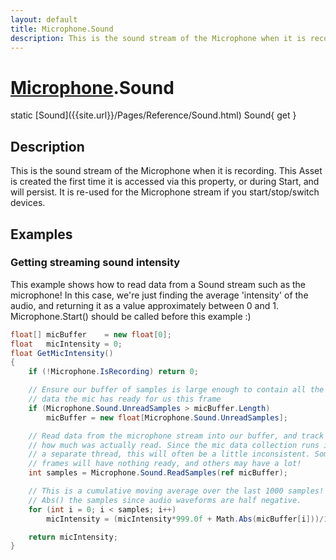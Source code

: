 ```yaml
---
layout: default
title: Microphone.Sound
description: This is the sound stream of the Microphone when it is recording. This Asset is created the first time it is accessed via this property, or during Start, and will persist. It is re-used for the Microphone stream if you start/stop/switch devices.
---
```

# [Microphone]({{site.url}}/Pages/Reference/Microphone.html).Sound

<div class='signature' markdown='1'>
static [Sound]({{site.url}}/Pages/Reference/Sound.html) Sound{ get }
</div>

## Description
This is the sound stream of the Microphone when it is
recording. This Asset is created the first time it is accessed
via this property, or during Start, and will persist. It is
re-used for the Microphone stream if you start/stop/switch
devices.


## Examples

### Getting streaming sound intensity
This example shows how to read data from a Sound stream such as the
microphone! In this case, we're just finding the average 'intensity'
of the audio, and returning it as a value approximately between 0 and 1.
Microphone.Start() should be called before this example :)
```csharp
float[] micBuffer    = new float[0];
float   micIntensity = 0;
float GetMicIntensity()
{
	if (!Microphone.IsRecording) return 0;

	// Ensure our buffer of samples is large enough to contain all the
	// data the mic has ready for us this frame
	if (Microphone.Sound.UnreadSamples > micBuffer.Length)
		micBuffer = new float[Microphone.Sound.UnreadSamples];

	// Read data from the microphone stream into our buffer, and track 
	// how much was actually read. Since the mic data collection runs in
	// a separate thread, this will often be a little inconsistent. Some
	// frames will have nothing ready, and others may have a lot!
	int samples = Microphone.Sound.ReadSamples(ref micBuffer);

	// This is a cumulative moving average over the last 1000 samples! We
	// Abs() the samples since audio waveforms are half negative.
	for (int i = 0; i < samples; i++)
		micIntensity = (micIntensity*999.0f + Math.Abs(micBuffer[i]))/1000.0f;

	return micIntensity;
}
```

